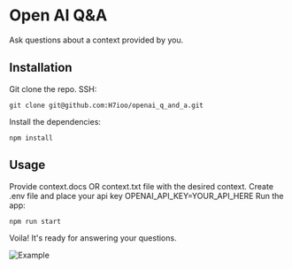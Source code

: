 # Open AI Q&A

Ask questions about a context provided by you.

## Installation

Git clone the repo.
SSH:

    git clone git@github.com:H7ioo/openai_q_and_a.git

Install the dependencies:

    npm install

## Usage

Provide context.docs OR context.txt file with the desired context.
Create .env file and place your api key OPENAI_API_KEY=YOUR_API_HERE
Run the app:

    npm run start

Voila! It's ready for answering your questions.

![Example](https://i.imgur.com/VKuJiSg.png)
